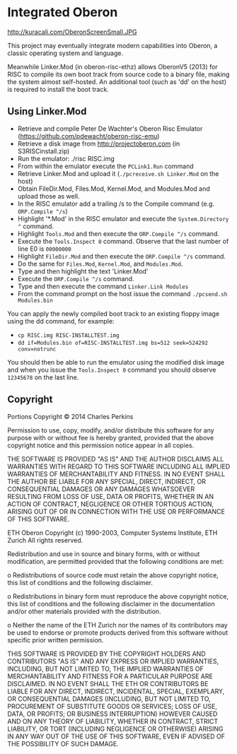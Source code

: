 Integrated Oberon
=================

http://kuracali.com/OberonScreenSmall.JPG

This project may eventually integrate modern capabilities into Oberon, a classic
operating system and language.

Meanwhile Linker.Mod (in oberon-risc-ethz) allows OberonV5 (2013) for RISC
to compile its own boot track from source code to a binary file, making the
system almost self-hosted. An additional tool (such as 'dd' on the host) is 
required to install the boot
track.

Using Linker.Mod
----------------

* Retrieve and compile Peter De Wachter's Oberon Risc Emulator
  (https://github.com/pdewacht/oberon-risc-emu)
* Retrieve a disk image from http://projectoberon.com (in S3RISCinstall.zip)
* Run the emulator: ./risc RISC.img
* From within the emulator execute the `PCLink1.Run` command
* Retrieve Linker.Mod and upload it (`./pcreceive.sh Linker.Mod` on the host)
* Obtain FileDir.Mod, Files.Mod, Kernel.Mod, and Modules.Mod and upload those as well.
* In the RISC emulator add a trailing /s to the Compile command 
  (e.g. `ORP.Compile ^/s`)
* Highlight '*.Mod' in the RISC emulator and execute the `System.Directory ^` command.
* Highlight `Tools.Mod` and then execute the `ORP.Compile ^/s` command.
* Execute the `Tools.Inspect 0` command. Observe that the last number of line E0 is `00000000`
* Highlight `FileDir.Mod` and then execute the `ORP.Compile ^/s` command.
* Do the same for `Files.Mod`, `Kernel.Mod`, and `Modules.Mod`.
* Type and then highlight the text 'Linker.Mod'
* Execute the `ORP.Compile ^/s` command.
* Type and then execute the command `Linker.Link Modules`
* From the command prompt on the host issue the command 
  `./pcsend.sh Modules.bin`

You can apply the newly compiled boot track to an existing floppy image
using the dd command, for example:

* `cp RISC.img RISC-INSTALLTEST.img`
* `dd if=Modules.bin of=RISC-INSTALLTEST.img bs=512 seek=524292 conv=notrunc`

You should then be able to run the emulator using the modified disk image and when you issue
the `Tools.Inspect 0` command you should observe `12345678` on the last line.

Copyright
---------

Portions Copyright © 2014 Charles Perkins

Permission to use, copy, modify, and/or distribute this software for
any purpose with or without fee is hereby granted, provided that the
above copyright notice and this permission notice appear in all
copies.

THE SOFTWARE IS PROVIDED "AS IS" AND THE AUTHOR DISCLAIMS ALL
WARRANTIES WITH REGARD TO THIS SOFTWARE INCLUDING ALL IMPLIED
WARRANTIES OF MERCHANTABILITY AND FITNESS. IN NO EVENT SHALL THE
AUTHOR BE LIABLE FOR ANY SPECIAL, DIRECT, INDIRECT, OR CONSEQUENTIAL
DAMAGES OR ANY DAMAGES WHATSOEVER RESULTING FROM LOSS OF USE, DATA OR
PROFITS, WHETHER IN AN ACTION OF CONTRACT, NEGLIGENCE OR OTHER
TORTIOUS ACTION, ARISING OUT OF OR IN CONNECTION WITH THE USE OR
PERFORMANCE OF THIS SOFTWARE.



ETH Oberon
Copyright (c) 1990-2003, Computer Systems Institute, ETH Zurich
All rights reserved.

Redistribution and use in source and binary forms, with or
without modification, are permitted provided that the following
conditions are met:

o Redistributions of source code must retain the above copyright
  notice, this list of conditions and the following disclaimer.

o Redistributions in binary form must reproduce the above
  copyright notice, this list of conditions and the following
  disclaimer in the documentation and/or other materials
  provided with the distribution.

o Neither the name of the ETH Zurich nor the names of its
  contributors may be used to endorse or promote products
  derived from this software without specific prior written
  permission.

THIS SOFTWARE IS PROVIDED BY THE COPYRIGHT HOLDERS AND
CONTRIBUTORS "AS IS" AND ANY EXPRESS OR IMPLIED WARRANTIES,
INCLUDING, BUT NOT LIMITED TO, THE IMPLIED WARRANTIES OF
MERCHANTABILITY AND FITNESS FOR A PARTICULAR PURPOSE ARE
DISCLAIMED. IN NO EVENT SHALL THE ETH OR CONTRIBUTORS BE LIABLE
FOR ANY DIRECT, INDIRECT, INCIDENTAL, SPECIAL, EXEMPLARY, OR
CONSEQUENTIAL DAMAGES (INCLUDING, BUT NOT LIMITED TO,
PROCUREMENT OF SUBSTITUTE GOODS OR SERVICES; LOSS OF USE, DATA,
OR PROFITS; OR BUSINESS INTERRUPTION) HOWEVER CAUSED AND ON ANY
THEORY OF LIABILITY, WHETHER IN CONTRACT, STRICT LIABILITY, OR
TORT (INCLUDING NEGLIGENCE OR OTHERWISE) ARISING IN ANY WAY OUT
OF THE USE OF THIS SOFTWARE, EVEN IF ADVISED OF THE POSSIBILITY
OF SUCH DAMAGE.
